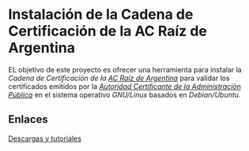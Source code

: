 # Instalación de la Cadena de Certificación de la AC Raíz de Argentina

EL objetivo de este proyecto es ofrecer una herramienta para instalar la *Cadena de Certificación de la [AC Raíz de Argentina](https://www.argentina.gob.ar/jefatura/innovacion-publica/administrativa/firmadigital/acraiz)* para validar los certificados emitidos por la *[Autoridad Certificante de la Administración Pública](https://www.argentina.gob.ar/jefatura/innovacion-publica/administrativa/firmadigital/acap)* en el sistema operativo *GNU/Linux* basados en *Debian/Ubuntu*.

## Enlaces

[Descargas y tutoriales](https://www.argentina.gob.ar/modernizacion/firmadigital/descargas-tutoriales)